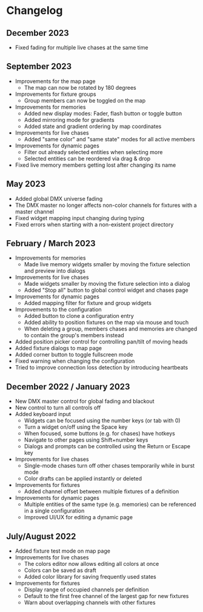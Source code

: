 # Changelog

## December 2023

- Fixed fading for multiple live chases at the same time

## September 2023

- Improvements for the map page
  - The map can now be rotated by 180 degrees
- Improvements for fixture groups
  - Group members can now be toggled on the map
- Improvements for memories
  - Added new display modes: Fader, flash button or toggle button
  - Added mirroring mode for gradients
  - Added state and gradient ordering by map coordinates
- Improvements for live chases
  - Added "same color" and "same state" modes for all active members
- Improvements for dynamic pages
  - Filter out already selected entities when selecting more
  - Selected entities can be reordered via drag & drop
- Fixed live memory members getting lost after changing its name

## May 2023

- Added global DMX universe fading
- The DMX master no longer affects non-color channels for fixtures with a master channel
- Fixed widget mapping input changing during typing
- Fixed errors when starting with a non-existent project directory

## February / March 2023

- Improvements for memories
  - Made live memory widgets smaller by moving the fixture selection and preview into dialogs
- Improvements for live chases
  - Made widgets smaller by moving the fixture selection into a dialog
  - Added "Stop all" button to global control widget and chases page
- Improvements for dynamic pages
  - Added mapping filter for fixture and group widgets
- Improvements to the configuration
  - Added button to clone a configuration entry
  - Added ability to position fixtures on the map via mouse and touch
  - When deleting a group, members chases and memories are changed to contain the group's members instead
- Added position picker control for controlling pan/tilt of moving heads
- Added fixture dialogs to map page
- Added corner button to toggle fullscreen mode
- Fixed warning when changing the configuration
- Tried to improve connection loss detection by introducing heartbeats

## December 2022 / January 2023

- New DMX master control for global fading and blackout
- New control to turn all controls off
- Added keyboard input
  - Widgets can be focused using the number keys (or tab with 0)
  - Turn a widget on/off using the Space key
  - When focused, some buttons (e.g. for chases) have hotkeys
  - Navigate to other pages using Shift+number keys
  - Dialogs and prompts can be controlled using the Return or Escape key
- Improvements for live chases
  - Single-mode chases turn off other chases temporarily while in burst mode
  - Color drafts can be applied instantly or deleted
- Improvements for fixtures
  - Added channel offset between multiple fixtures of a definition
- Improvements for dynamic pages
  - Multiple entities of the same type (e.g. memories) can be referenced in a single configuration
  - Improved UI/UX for editing a dynamic page

## July/August 2022

- Added fixture test mode on map page
- Improvements for live chases
  - The colors editor now allows editing all colors at once
  - Colors can be saved as draft
  - Added color library for saving frequently used states
- Improvements for fixtures
  - Display range of occupied channels per definition
  - Default to the first free channel of the largest gap for new fixtures
  - Warn about overlapping channels with other fixtures
